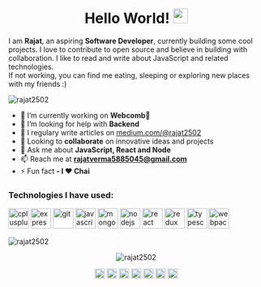 <h1 align="center">Hello World! <img src="https://github.com/sciencepal/sciencepal/blob/master/assets/Hi.gif" width="29px"></h1>
<p>I am <b>Rajat</b>, an aspiring <b>Software Developer</b>, currently building some cool projects. I love to contribute to open source and believe in building with collaboration. I like to read and write about JavaScript and related technologies. </br>
If not working, you can find me eating, sleeping or exploring new places with my friends :)</p>

<p align="left"> <img src="https://komarev.com/ghpvc/?username=rajat2502" alt="rajat2502" /> </p>

- 🔭 I’m currently working on **Webcomb🙈**
- 🤔 I’m looking for help with **Backend**
- 📝 I regulary write articles on [medium.com/@rajat2502](https://medium.com/@rajat2502)
- 🤝 Looking to **collaborate** on innovative ideas and projects
- 💬 Ask me about **JavaScript, React and Node**
- 📫 Reach me at **rajatverma5885045@gmail.com**
- ⚡ Fun fact **- I ❤️ Chai**

### Technologies I have used:
<p align="left"><img src="https://devicons.github.io/devicon/devicon.git/icons/cplusplus/cplusplus-original.svg" alt="cplusplus" width="40" height="40"/> <img src="https://devicons.github.io/devicon/devicon.git/icons/express/express-original-wordmark.svg" alt="express" width="40" height="40"/> <img src="https://www.vectorlogo.zone/logos/git-scm/git-scm-icon.svg" alt="git" width="40" height="40"/> <img src="https://devicons.github.io/devicon/devicon.git/icons/javascript/javascript-original.svg" alt="javascript" width="40" height="40"/> <img src="https://devicons.github.io/devicon/devicon.git/icons/mongodb/mongodb-original-wordmark.svg" alt="mongodb" width="40" height="40"/> <img src="https://devicons.github.io/devicon/devicon.git/icons/nodejs/nodejs-original-wordmark.svg" alt="nodejs" width="40" height="40"/> <img src="https://devicons.github.io/devicon/devicon.git/icons/react/react-original-wordmark.svg" alt="react" width="40" height="40"/> <img src="https://devicons.github.io/devicon/devicon.git/icons/redux/redux-original.svg" alt="redux" width="40" height="40"/> <img src="https://devicons.github.io/devicon/devicon.git/icons/typescript/typescript-original.svg" alt="typescript" width="40" height="40"/> <img src="https://devicons.github.io/devicon/devicon.git/icons/webpack/webpack-original.svg" alt="webpack" width="40" height="40"/></p>

<p><img align="center" src="https://github-readme-stats.vercel.app/api/top-langs/?username=rajat2502&layout=compact&hide=html" alt="rajat2502" /></p>

<p align="center"> <img src="https://github-readme-stats.vercel.app/api?username=rajat2502&show_icons=true" alt="rajat2502" /> </p>

<p align="center">
<a href="https://twitter.com/rajatverma2502" target="blank"><img align="center" src="https://cdn.jsdelivr.net/npm/simple-icons@3.0.1/icons/twitter.svg" alt="rajatverma2502" height="20" width="20" /></a>
<a href="https://linkedin.com/in/rajat2502" target="blank"><img align="center" src="https://cdn.jsdelivr.net/npm/simple-icons@3.0.1/icons/linkedin.svg" alt="rajat2502" height="20" width="20" /></a>
<a href="https://medium.com/@rajat2502" target="blank"><img align="center" src="https://cdn.jsdelivr.net/npm/simple-icons@3.0.1/icons/medium.svg" alt="rajat2502" height="20" width="20" /></a>
<a href="https://www.hackerrank.com/rajat2502" target="blank"><img align="center" src="https://cdn.jsdelivr.net/npm/simple-icons@3.0.1/icons/hackerrank.svg" alt="rajat2502" height="20" width="20" /></a>
<a href="https://www.codechef.com/users/rajat2502" target="blank"><img align="center" src="https://cdn.jsdelivr.net/npm/simple-icons@3.0.1/icons/codechef.svg" alt="rajat2502" height="20" width="20" /></a>
<a href="https://dev.to/rajat2502" target="blank"><img align="center" src="https://cdn.jsdelivr.net/npm/simple-icons@3.0.1/icons/dev-dot-to.svg" alt="rajat2502" height="20" width="20" /></a>
<a href="https://stackoverflow.com/users/10812309/rajat-verma" target="blank"><img align="center" src="https://cdn.jsdelivr.net/npm/simple-icons@3.0.1/icons/stackoverflow.svg" alt="rajat2502" height="20" width="20" /></a>
</p>
